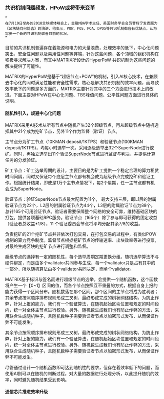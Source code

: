 ### 共识机制问题频发，HPoW或将带来变革

    “
    在7月19日举办的2018全球媒体峰会上，金融MBA学术主任、美国财务学会会员曹辉宁发表题为《区块链向何处去》的演讲，他表示，POW、POS、POA、DPOS等共识机制都各有优缺点，认为需要一个新的共识机制改善目前的状况。
    ”

目前的共识机制普遍存在着能源和电力的大量浪费，处理效率的低下，中心化问题突出，安全性问题以及易用性问题等弊端，针对这些问题，各个领域的组织机构在积极寻求解决方案，而其中MATRIX所设计的HyperPoW 共识机制为这些问题的解决提供了可能性。

MATRIX的HyperPoW是基于“超级节点+POW”的机制，引入AI核心技术，在兼顾去中心化的同时满足性能和安全性需求，核心是解决共识机制的效率问题，而导致效率低下的问题是多方面的，MATRIX主要针对其中的三个方面进行技术上的改进。下面主要对HPoW在中心化问题、TBS峰值问题、公平性问题方面进行具体的说明。


#### 随机性引入，规避中心化问题

MATRIX采用AI技术从所有节点中随机产生32个超级节点，再从超级节点中随机选择其中21个成为挖矿节点，另外11个作为监督（验证）节点。

主节点分为矿工节点（10KMAN deposit/1KTPS）和验证节点(100KMAN deposit/1KTPS)，均每小时选举一次。采用逐级选举出32个SuperNode进行挖矿。同时，再独立选举出11个验证SuperNode节点进行监督与判决，并提供计算任务的分发验证。


矿工节点：矿工选举周期的设计，主要目的是为矿工提供一个稳定合理的算力租赁时间间隔，同时又保证每个底层主节点都有机会成为超级节点完成挖矿和验证工作。根据统计结果，即使是1万个主节点情况下，每2个星期，任一主节点都有机会成为SuperNode。

验证节点：验证SuperNode节点最大配置为11个， 最大支持三层，即L1层的附属验证节点为22个，L2层的附属验证节点为44个，L3层的附属验证节点为88个。总计165个可用验证节点。验证者需要保障整个网络的安全可靠，维持基础区块的打包，提供各项基础RPC服务。验证节点（165个）除了参与即可获得的固定收益（验证者总收益*1/8），11 个验证委员会节点将平均分配其余7/8的收益。


负责挖矿的21个挖矿节点并非依次打包交易，在打包交易的过程中，有类似POW机制的算力竞争制度。监督节点根据挖矿节点的传输速率、出块效率等进行投票，对最终生成区块的挖矿节点进行调整和监督。

超级节点的选择有一定的随机性，每个选举周期定期更换分组。随机选举算法不与硬件绑定，而是由多个validator共同参与生成，每一个validator只是占有其中的一部分，所以随机算法由多个validator共同决定，而单个validator。


MATRIX基于标识与签名而进行超级节点的选举。会提供一个随机函数，这个函数将产生一个【0~1】区间的值，而各个节点按照互不重叠的方式，根据自身上报的能力获得一个区间分布。随机数落在那个区间，那个区间的主节点将成为胜利者；其余节点按照顺序排布规则形成三叉树，最终形成完成的树状网络结构。为防止作弊，针对上报的能力，我们有一个验证算法，在随机起始区块位置和规定的时间段内，统一对全体主节点进行校验。另外，随机数生成我们也有防止作弊的方法，采用联合生成随机种子，且随机数种子需要验证者节点以加密形式发布，从而保证作弊不可能发生。

其余节点按照顺序排布规则形成三叉树，最终形成完成的树状网络结构。为防止作弊，针对上报的能力，我们有一个验证算法，在随机起始区块位置和规定的时间段内，统一对全体主节点进行校验。另外，随机数生成我们也有防止作弊的方法，采用联合生成随机种子，且随机数种子需要验证者节点以加密形式发布，从而保证作弊不可能发生。

尽管通过设计一个随机函数即可达到随机性的要求，但存在着效率低下的问题，而使用AI则可以在随机的判断过程，对大量的数据进行处理分析，以此提升随机的效率，同时避免随机结果受到影响。


#### 通信芯片推进效率升级